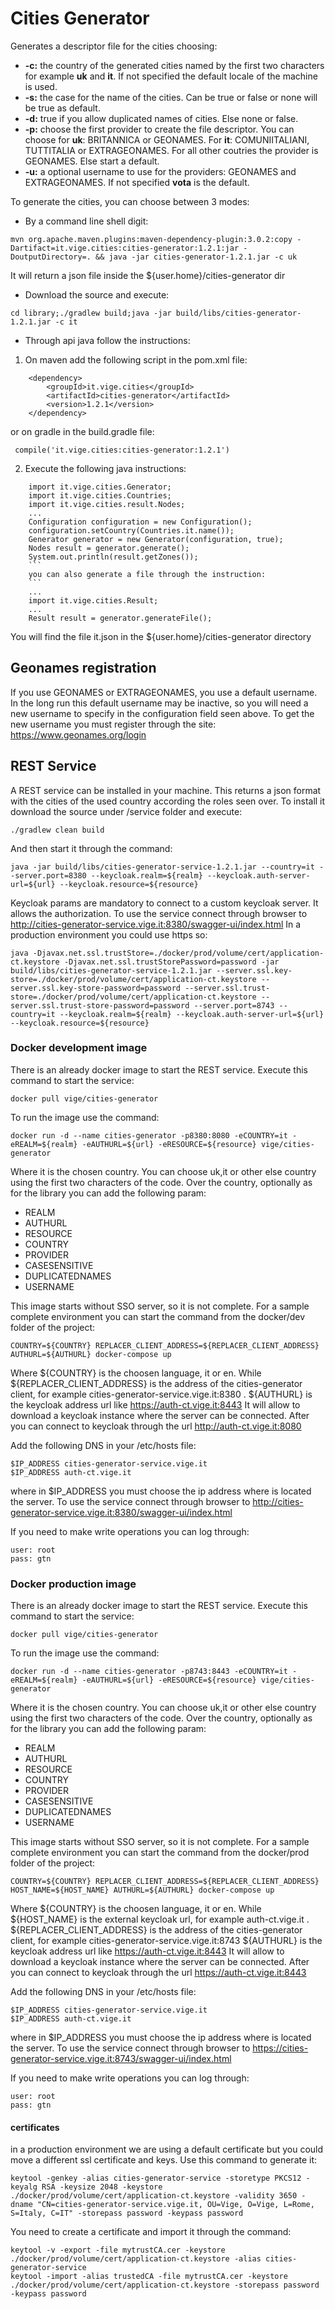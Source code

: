 # Cities Generator
Generates a descriptor file for the cities choosing:

- **-c:** the country of the generated cities named by the first two characters for example **uk** and **it**. If not specified the default locale of the machine is used.
- **-s:** the case for the name of the cities. Can be true or false or none will be true as default.
- **-d:** true if you allow duplicated names of cities. Else none or false.
- **-p:** choose the first provider to create the file descriptor. You can choose for **uk**: BRITANNICA or GEONAMES. For **it**: COMUNIITALIANI, TUTTITALIA or EXTRAGEONAMES. For all other coutries the provider is GEONAMES. Else start a default.
- **-u:** a optional username to use for the providers: GEONAMES and EXTRAGEONAMES. If not specified **vota** is the default.

To generate the cities, you can choose between 3 modes:

- By a command line shell digit:
```
mvn org.apache.maven.plugins:maven-dependency-plugin:3.0.2:copy -Dartifact=it.vige.cities:cities-generator:1.2.1:jar -DoutputDirectory=. && java -jar cities-generator-1.2.1.jar -c uk
```
It will return a json file inside the ${user.home}/cities-generator dir

- Download the source and execute:
```
cd library;./gradlew build;java -jar build/libs/cities-generator-1.2.1.jar -c it
```

- Through api java follow the instructions:
	
1. On maven add the following script in the pom.xml file:
```
	<dependency>
		<groupId>it.vige.cities</groupId>
		<artifactId>cities-generator</artifactId>
		<version>1.2.1</version>
	</dependency>
```
	
   or on gradle in the build.gradle file:
		
   ```
	compile('it.vige.cities:cities-generator:1.2.1')
   ```
	
2. Execute the following java instructions:
```
	import it.vige.cities.Generator;
	import it.vige.cities.Countries;
	import it.vige.cities.result.Nodes;
	...
	Configuration configuration = new Configuration();
	configuration.setCountry(Countries.it.name());
	Generator generator = new Generator(configuration, true);
	Nodes result = generator.generate();
	System.out.println(result.getZones());
	```
	you can also generate a file through the instruction:
	```
	...
	import it.vige.cities.Result;
	...
	Result result = generator.generateFile();
```
You will find the file it.json in the ${user.home}/cities-generator directory

## Geonames registration

If you use GEONAMES or EXTRAGEONAMES, you use a default username. In the long run this default username may be inactive, so you will need a new username to specify in the configuration field seen above. To get the new username you must register through the site: https://www.geonames.org/login

## REST Service

A REST service can be installed in your machine. This returns a json format with the cities of the used country according the roles seen over. To install it download the source under /service folder and execute:
```
./gradlew clean build
```
And then start it through the command:
```
java -jar build/libs/cities-generator-service-1.2.1.jar --country=it --server.port=8380 --keycloak.realm=${realm} --keycloak.auth-server-url=${url} --keycloak.resource=${resource}
```
Keycloak params are mandatory to connect to a custom keycloak server. It allows the authorization. To use the service connect through browser to http://cities-generator-service.vige.it:8380/swagger-ui/index.html
In a production environment you could use https so:
```
java -Djavax.net.ssl.trustStore=./docker/prod/volume/cert/application-ct.keystore -Djavax.net.ssl.trustStorePassword=password -jar build/libs/cities-generator-service-1.2.1.jar --server.ssl.key-store=./docker/prod/volume/cert/application-ct.keystore --server.ssl.key-store-password=password --server.ssl.trust-store=./docker/prod/volume/cert/application-ct.keystore --server.ssl.trust-store-password=password --server.port=8743 --country=it --keycloak.realm=${realm} --keycloak.auth-server-url=${url} --keycloak.resource=${resource}
```

### Docker development image

There is an already docker image to start the REST service. Execute this command to start the service:
```
docker pull vige/cities-generator
```
To run the image use the command:
```
docker run -d --name cities-generator -p8380:8080 -eCOUNTRY=it -eREALM=${realm} -eAUTHURL=${url} -eRESOURCE=${resource} vige/cities-generator
```
Where it is the chosen country. You can choose uk,it or other else country using the first two characters of the code.
Over the country, optionally as for the library you can add the following param:

- REALM
- AUTHURL
- RESOURCE
- COUNTRY
- PROVIDER
- CASESENSITIVE
- DUPLICATEDNAMES
- USERNAME

This image starts without SSO server, so it is not complete. For a sample complete environment you can start the command from the docker/dev folder of the project:
```
COUNTRY=${COUNTRY} REPLACER_CLIENT_ADDRESS=${REPLACER_CLIENT_ADDRESS} AUTHURL=${AUTHURL} docker-compose up
```
Where ${COUNTRY} is the choosen language, it or en. While ${REPLACER_CLIENT_ADDRESS} is the address of the cities-generator client, for example cities-generator-service.vige.it:8380 .
${AUTHURL} is the keycloak address url like https://auth-ct.vige.it:8443
It will allow to download a keycloak instance where the server can be connected. 
After you can connect to keycloak through the url http://auth-ct.vige.it:8080

Add the following DNS in your /etc/hosts file:
```
$IP_ADDRESS cities-generator-service.vige.it
$IP_ADDRESS auth-ct.vige.it
```
where in $IP_ADDRESS you must choose the ip address where is located the server.
To use the service connect through browser to http://cities-generator-service.vige.it:8380/swagger-ui/index.html

If you need to make write operations you can log through:
```
user: root  
pass: gtn
```

### Docker production image

There is an already docker image to start the REST service. Execute this command to start the service:
```
docker pull vige/cities-generator
```
To run the image use the command:
```
docker run -d --name cities-generator -p8743:8443 -eCOUNTRY=it -eREALM=${realm} -eAUTHURL=${url} -eRESOURCE=${resource} vige/cities-generator
```
Where it is the chosen country. You can choose uk,it or other else country using the first two characters of the code.
Over the country, optionally as for the library you can add the following param:

- REALM
- AUTHURL
- RESOURCE
- COUNTRY
- PROVIDER
- CASESENSITIVE
- DUPLICATEDNAMES
- USERNAME

This image starts without SSO server, so it is not complete. For a sample complete environment you can start the command from the docker/prod folder of the project:
```
COUNTRY=${COUNTRY} REPLACER_CLIENT_ADDRESS=${REPLACER_CLIENT_ADDRESS} HOST_NAME=${HOST_NAME} AUTHURL=${AUTHURL} docker-compose up
```
Where ${COUNTRY} is the choosen language, it or en. While ${HOST_NAME} is the external keycloak url, for example auth-ct.vige.it .
${REPLACER_CLIENT_ADDRESS} is the address of the cities-generator client, for example cities-generator-service.vige.it:8743
${AUTHURL} is the keycloak address url like https://auth-ct.vige.it:8443
It will allow to download a keycloak instance where the server can be connected. 
After you can connect to keycloak through the url https://auth-ct.vige.it:8443

Add the following DNS in your /etc/hosts file:
```
$IP_ADDRESS cities-generator-service.vige.it
$IP_ADDRESS auth-ct.vige.it
```
where in $IP_ADDRESS you must choose the ip address where is located the server.
To use the service connect through browser to https://cities-generator-service.vige.it:8743/swagger-ui/index.html

If you need to make write operations you can log through:
```
user: root  
pass: gtn
```

#### certificates

in a production environment we are using a default certificate but you could move a different ssl certificate and keys. Use this command to generate it:
```
keytool -genkey -alias cities-generator-service -storetype PKCS12 -keyalg RSA -keysize 2048 -keystore ./docker/prod/volume/cert/application-ct.keystore -validity 3650 -dname "CN=cities-generator-service.vige.it, OU=Vige, O=Vige, L=Rome, S=Italy, C=IT" -storepass password -keypass password
```
You need to create a certificate and import it through the command:
```
keytool -v -export -file mytrustCA.cer -keystore ./docker/prod/volume/cert/application-ct.keystore -alias cities-generator-service
keytool -import -alias trustedCA -file mytrustCA.cer -keystore ./docker/prod/volume/cert/application-ct.keystore -storepass password -keypass password
```

